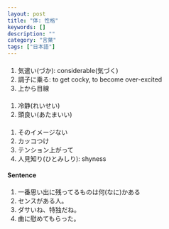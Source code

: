```yaml
---
layout: post
title: "体: 性格"
keywords: []
description: ""
category: "言葉"
tags: ["日本語"]
---
```


####
1. 気遣い(づか): considerable(気づく)
2. 調子に乗る: to get cocky, to become over-excited
3. 上から目線


####
1. 冷静(れいせい)
2. 頭良い(あたまいい)

####
1. そのイメージない
2. カッコつけ
3. テンション上がって
4. 人見知り(ひとみしり): shyness


#### Sentence
1. 一番思い出に残ってるものは何(なに)かある
2. センスがある人。
3. ダサいね、特独だね。
4. 曲に慰めてもらった。
